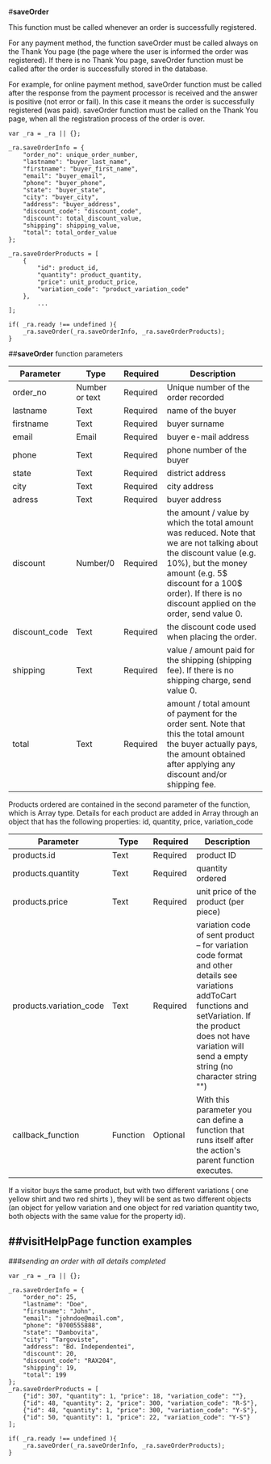 #**saveOrder**

This function must be called whenever an order is successfully registered.

For any payment method, the function saveOrder must be called always on the Thank You page (the page where the user is informed the order was registered). If there is no Thank You page, saveOrder function must be called after the order is successfully stored in the database.

For example, for online payment method, saveOrder function must be called after the response from the payment processor is received and the answer is positive (not error or fail). In this case it means the order is successfully registered (was paid). saveOrder function must be called on the Thank You page, when all the registration process of the order is over.

	var _ra = _ra || {};
	
	_ra.saveOrderInfo = {
		"order_no": unique_order_number,
		"lastname": "buyer_last_name",
		"firstname": "buyer_first_name",
		"email": "buyer_email",
		"phone": "buyer_phone",
		"state": "buyer_state",
		"city": "buyer_city",
		"address": "buyer_address",
		"discount_code": "discount_code",
		"discount": total_discount_value,
		"shipping": shipping_value,
		"total": total_order_value
	};
		
	_ra.saveOrderProducts = [
		{
			"id": product_id,
			"quantity": product_quantity,
			"price": unit_product_price,
			"variation_code": "product_variation_code"
		},
			...
	];
		
	if( _ra.ready !== undefined ){
		_ra.saveOrder(_ra.saveOrderInfo, _ra.saveOrderProducts);
	}
	
##**saveOrder** function parameters

|    **Parameter**    |    **Type**    |    **Required**    |    **Description**    |
|---|---|---|---|
|  order_no  |  Number or text  |  Required  |  Unique number of the order recorded  |
|  lastname  |  Text  |  Required  |  name of the buyer |
|  firstname  |  Text  |  Required  |  buyer surname  |
|  email  |  Email  |  Required  |  buyer e-mail address  |
|  phone  |  Text  |  Required  |  phone number of the buyer  |
|  state  |  Text  |  Required  |  district address  |
|  city  |  Text  |  Required  |  city address  |
|  adress  |  Text  |  Required  |  buyer address  |
|  discount  |  Number/0  |  Required  |  the amount / value by which the total amount was reduced. Note that we are not talking about the discount value (e.g. 10%), but the money amount (e.g. 5$ discount for a 100$ order). If there is no discount applied on the order, send value 0.  |
|  discount_code  |  Text  |  Required  |  the discount code used when placing the order.  |
|  shipping  |  Text  |  Required  |  value / amount paid for the shipping (shipping fee). If there is no shipping charge, send value 0.  |
|  total  |  Text  |  Required  |  amount / total amount of payment for the order sent. Note that this the total amount the buyer actually pays, the amount obtained after applying any discount and/or shipping fee.  |

Products ordered are contained in the second parameter of the function, which is Array type. Details for each product are added in Array through an object that has the following properties: id, quantity, price, variation_code

|    **Parameter**    |    **Type**    |    **Required**    |    **Description**    |
|---|---|---|---|
|  products.id  |  Text  |  Required  |  product ID  |
|  products.quantity  |  Text  |  Required  |  quantity ordered  |
|  products.price  |  Text  |  Required  |   unit price of the product (per piece)  |
|  products.variation_code  |  Text  |  Required  |  variation code of sent product – for variation code format and other details see variations addToCart functions and setVariation. If the product does not have variation will send a empty string (no character string "")  |
|	callback_function 	|	Function	|	Optional	|	With this parameter you can define a function that runs itself after the action's parent function executes.	|

If a visitor buys the same product, but with two different variations ( one yellow shirt and two red shirts ), they will be sent as two different objects (an object for yellow variation and one object for red variation quantity two, both objects with the same value for the property id).

##**visitHelpPage function examples**
----------

###*sending an order with all details completed*

	var _ra = _ra || {};
		
	_ra.saveOrderInfo = {
		"order_no": 25,
		"lastname": "Doe",
		"firstname": "John",
		"email": "johndoe@mail.com",
		"phone": "0700555888",
		"state": "Dambovita",
		"city": "Targoviste",
		"address": "Bd. Independentei",
		"discount": 20,
		"discount_code": "RAX204",
		"shipping": 19,
		"total": 199
	};
	_ra.saveOrderProducts = [
		{"id": 307, "quantity": 1, "price": 18, "variation_code": ""},
		{"id": 48, "quantity": 2, "price": 300, "variation_code": "R-S"},
		{"id": 48, "quantity": 1, "price": 300, "variation_code": "Y-S"},
		{"id": 50, "quantity": 1, "price": 22, "variation_code": "Y-S"}
	];
	
	if( _ra.ready !== undefined ){
		_ra.saveOrder(_ra.saveOrderInfo, _ra.saveOrderProducts);
	}